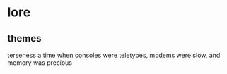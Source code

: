 # lore

## themes

terseness
a time when consoles were teletypes, modems were slow, and memory was precious
